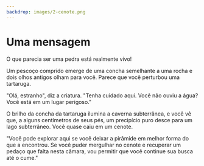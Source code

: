 ```yaml
---
backdrop: images/2-cenote.png
---
```


# Uma mensagem

O que parecia ser uma pedra está realmente vivo!

Um pescoço comprido emerge de uma concha semelhante a uma rocha e dois olhos antigos olham para você. Parece que você perturbou uma tartaruga.

"Olá, estranho", diz a criatura. "Tenha cuidado aqui. Você não ouviu a água? Você está em um lugar perigoso."

O brilho da concha da tartaruga ilumina a caverna subterrânea, e você vê que, a alguns centímetros de seus pés, um precipício puro desce para um lago subterrâneo. Você quase caiu em um cenote.

"Você pode explorar aqui se você deixar a pirâmide em melhor forma do que a encontrou. Se você puder mergulhar no cenote e recuperar um pedaço que falta nesta câmara, vou permitir que você continue sua busca até o cume."

<Page url="433" instructions="" condition="none" action="Continuar" />
